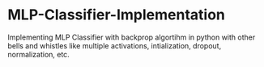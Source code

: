 # MLP-Classifier-Implementation
Implementing MLP Classifier with backprop algortihm in python with other bells and whistles like multiple activations, intialization, dropout, normalization, etc.
